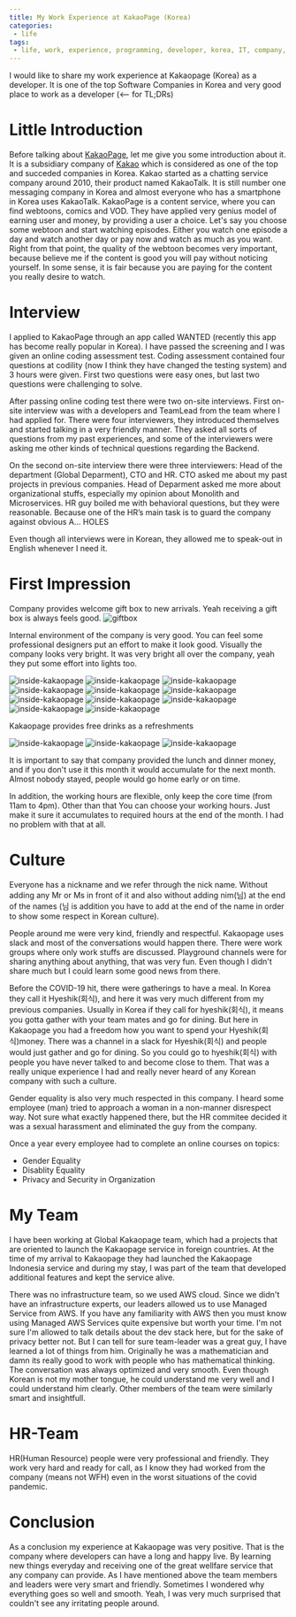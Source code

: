 ```yaml
---
title: My Work Experience at KakaoPage (Korea)
categories:
 - life
tags:
 - life, work, experience, programming, developer, korea, IT, company, microservice, monolithic, kakaopage, kakao, subsidiary company
---
```


I would like to share my work experience at Kakaopage (Korea) as a developer. It is one of the top Software Companies in Korea and very good place to work as a developer (<-- for TL;DRs)

# Little Introduction
Before talking about [KakaoPage](https://www.kakaocorp.com/service/KakaoPage?lang=en), let me give you some introduction about it. It is a subsidiary company of [Kakao](https://en.wikipedia.org/wiki/Kakao) which is considered as one of the top and succeded companies in Korea. Kakao started as a chatting service company around 2010, their product named KakaoTalk. It is still number one messaging company in Korea and almost everyone who has a smartphone in Korea uses KakaoTalk. KakaoPage is a content service, where you can find webtoons, comics and VOD. They have applied very genius model of earning user and money, by providing a user a choice. Let's say you choose some webtoon and start watching episodes. Either you watch one episode a day and watch another day or pay now and watch as much as you want. Right from that point, the quality of the webtoon becomes very important, because believe me if the content is good you will pay without noticing yourself. In some sense, it is fair because you are paying for the content you really desire to watch.

# Interview
I applied to KakaoPage through an app called WANTED (recently this app has become really popular in Korea). I have passed the screening and I was given an online coding assessment test. Coding assessment contained four questions at codility (now I think they have changed the testing system) and 3 hours were given. First two questions were easy ones, but last two questions were challenging to solve.

After passing online coding test there were two on-site interviews. First on-site interview was with a developers and TeamLead from the team where I had applied for. There were four interviewers, they introduced themselves and started talking in a very friendly manner. They asked all sorts of questions from my past experiences, and some of the interviewers were asking me other kinds of technical questions regarding the Backend.

On the second on-site interview there were three interviewers: Head of the department (Global Deparment), CTO and HR. CTO asked me about my past projects in previous companies. Head of Deparment asked me more about organizational stuffs, especially my opinion about Monolith and Microservices. HR guy boiled me with behavioral questions, but they were reasonable. Because one of the HR’s main task is to guard the company against obvious A… HOLES

Even though all interviews were in Korean, they allowed me to speak-out in English whenever I need it.

# First Impression
Company provides welcome gift box to new arrivals. Yeah receiving a gift box is always feels good. 
![giftbox](/assets/2020/kakaopage/giftbox.jpg)

Internal environment of the company is very good. You can feel some professional designers put an effort to make it look good. Visually the company looks very bright. It was very bright all over the company, yeah they put some effort into lights too.

![inside-kakaopage](/assets/2020/kakaopage/inside-kakaopage-0.jpg)
![inside-kakaopage](/assets/2020/kakaopage/inside-kakaopage-1.jpg)
![inside-kakaopage](/assets/2020/kakaopage/inside-kakaopage-2.jpg)
![inside-kakaopage](/assets/2020/kakaopage/inside-kakaopage-3.jpg)
![inside-kakaopage](/assets/2020/kakaopage/inside-kakaopage-4.jpg)
![inside-kakaopage](/assets/2020/kakaopage/inside-kakaopage-5.jpg)
![inside-kakaopage](/assets/2020/kakaopage/inside-kakaopage-6.jpg)
![inside-kakaopage](/assets/2020/kakaopage/inside-kakaopage-7.jpg)
![inside-kakaopage](/assets/2020/kakaopage/inside-kakaopage-8.jpg)
![inside-kakaopage](/assets/2020/kakaopage/inside-kakaopage-9.jpg)
![inside-kakaopage](/assets/2020/kakaopage/inside-kakaopage-10.jpg)

Kakaopage provides free drinks as a refreshments

![inside-kakaopage](/assets/2020/kakaopage/freedrinks-kakaopage-1.jpg)
![inside-kakaopage](/assets/2020/kakaopage/freedrinks-kakaopage-2.jpg)
![inside-kakaopage](/assets/2020/kakaopage/freedrinks-kakaopage-3.jpg)

It is important to say that company provided the lunch and dinner money, and if you don't use it this month it would accumulate for the next month. Almost nobody stayed, people would go home early or on time.

In addition, the working hours are flexible, only keep the core time (from 11am to 4pm). Other than that You can choose your working hours. Just make it sure it accumulates to required hours at the end of the month. I had no problem with that at all.

# Culture
Everyone has a nickname and we refer through the nick name. Without adding any Mr or Ms in front of it and also without adding nim(님) at the end of the names (님 is addition you have to add at the end of the name in order to show some respect in Korean culture).

People around me were very kind, friendly and respectful. Kakaopage uses slack and most of the conversations would happen there. There were work groups where only work stuffs are discussed. Playground channels were for sharing anything about anything, that was very fun. Even though I didn't share much but I could learn some good news from there.

Before the COVID-19 hit, there were gatherings to have a meal. In Korea they call it Hyeshik(회식), and here it was very much different from my previous companies. Usually in Korea if they call for hyeshik(회식), it means you gotta gather with your team mates and go for dining. But here in Kakaopage you had a freedom how you want to spend your Hyeshik(회식)money. There was a channel in a slack for Hyeshik(회식) and people would just gather and go for dining. So you could go to hyeshik(회식) with people you have never talked to and become close to them. That was a really unique experience I had and really never heard of any Korean company with such a culture.

Gender equality is also very much respected in this company. I heard some employee (man) tried to approach a woman in a non-manner disrespect way. Not sure what exactly happened there, but the HR commitee decided it was a sexual harassment and eliminated the guy from the company. 

Once a year every employee had to complete an online courses on topics: 
- Gender Equality
- Disablity Equality
- Privacy and Security in Organization

# My Team
I have been working at Global Kakaopage team, which had a projects that are oriented to launch the Kakaopage service in foreign countries. At the time of my arrival to Kakaopage they had launched the Kakaopage Indonesia service and during my stay, I was part of the team that developed additional features and kept the service alive. 

There was no infrastructure team, so we used AWS cloud. Since we didn't have an infrastructure experts, our leaders allowed us to use Managed Service from AWS. If you have any familiarity with AWS then you must know using Managed AWS Services quite expensive but worth your time. I'm not sure I'm allowed to talk details about the dev stack here, but for the sake of privacy better not. But I can tell for sure team-leader was a great guy, I have learned a lot of things from him. Originally he was a mathematician and damn its really good to work with people who has mathematical thinking. The conversation was always optimized and very smooth. Even though Korean is not my mother tongue, he could understand me very well and I could understand him clearly. Other members of the team were similarly smart and insightfull.

# HR-Team
HR(Human Resource) people were very professional and friendly. They work very hard and ready for call, as I know they had worked from the company (means not WFH) even in the worst situations of the covid pandemic.

# Conclusion
As a conclusion my experience at Kakaopage was very positive. That is the company where developers can have a long and happy live. By learning new things everyday and receiving one of the great wellfare service that any company can provide. As I have mentioned above the team members and leaders were very smart and friendly. Sometimes I wondered why everything goes so well and smooth. Yeah, I was very much surprised that couldn't see any irritating people around.
